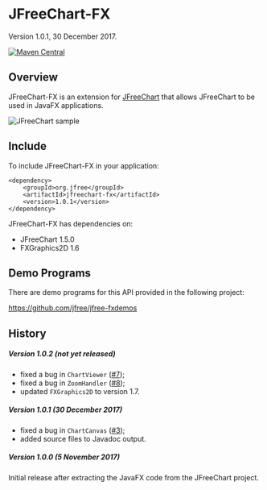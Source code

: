 JFreeChart-FX
=============

Version 1.0.1, 30 December 2017.

[![Maven Central](https://maven-badges.herokuapp.com/maven-central/org.jfree/jfreechart-fx/badge.svg)](https://maven-badges.herokuapp.com/maven-central/org.jfree/jfreechart-fx)

Overview
--------
JFreeChart-FX is an extension for [JFreeChart](https://github.com/jfree/jfreechart "JFreeChart Project Page at GitHub") 
that allows JFreeChart to be used in JavaFX applications.  

![JFreeChart sample](http://jfree.org/jfreechart/images/coffee_prices.png)


Include
-------
To include JFreeChart-FX in your application:

    <dependency>
        <groupId>org.jfree</groupId>
        <artifactId>jfreechart-fx</artifactId>
        <version>1.0.1</version>
    </dependency>

JFreeChart-FX has dependencies on:

* JFreeChart 1.5.0
* FXGraphics2D 1.6


Demo Programs
-------------
There are demo programs for this API provided in the following project:

https://github.com/jfree/jfree-fxdemos


History
-------

##### Version 1.0.2 (not yet released)

- fixed a bug in `ChartViewer` ([#7](https://github.com/jfree/jfreechart-fx/issues/7));
- fixed a bug in `ZoomHandler` ([#8](https://github.com/jfree/jfreechart-fx/issues/8));
- updated `FXGraphics2D` to version 1.7.

##### Version 1.0.1 (30 December 2017)

- fixed a bug in `ChartCanvas` ([#3](https://github.com/jfree/jfreechart-fx/issues/3));
- added source files to Javadoc output.

##### Version 1.0.0 (5 November 2017)

Initial release after extracting the JavaFX code from the JFreeChart project.
